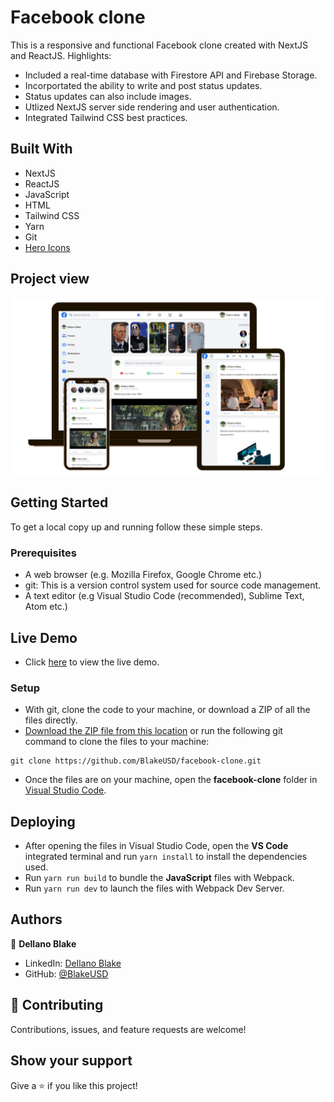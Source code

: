 # Facebook clone
This is a responsive and functional Facebook clone created with NextJS and ReactJS. Highlights:

- Included a real-time database with Firestore API and Firebase Storage.
- Incorportated the ability to write and post status updates.
- Status updates can also include images.
- Utlized NextJS server side rendering and user authentication.
- Integrated Tailwind CSS best practices.

## Built With

- NextJS
- ReactJS
- JavaScript
- HTML
- Tailwind CSS
- Yarn
- Git
- [Hero Icons](https://heroicons.com/)

## Project view
![Screen](https://github.com/BlakeUSD/github-repo-image-hosting/blob/main/images/facebook-clone-next.js.png?raw=true)

## Getting Started

To get a local copy up and running follow these simple steps.

### Prerequisites

- A web browser (e.g. Mozilla Firefox, Google Chrome etc.)
- git: This is a version control system used for source code management.
- A text editor (e.g Visual Studio Code (recommended), Sublime Text, Atom etc.)

## Live Demo

- Click [here](https://facebook-clone-blakeusd.vercel.app/) to view the live demo.

### Setup

- With git, clone the code to your machine, or download a ZIP of all the files directly.
- [Download the ZIP file from this location](https://github.com/BlakeUSD/facebook-clone/archive/refs/heads/main.zip) or run the following git command to clone the files to your machine:

```
git clone https://github.com/BlakeUSD/facebook-clone.git
```

- Once the files are on your machine, open the **facebook-clone** folder in [Visual Studio Code](https://code.visualstudio.com/download).

## Deploying

- After opening the files in Visual Studio Code, open the **VS Code** integrated terminal and run ``` yarn install ``` to install the dependencies used.
- Run ``` yarn run build ``` to bundle the **JavaScript** files with Webpack.
- Run ``` yarn run dev ``` to launch the files with Webpack Dev Server.

## Authors

👤 **Dellano Blake**

- LinkedIn: [Dellano Blake](https://www.linkedin.com/in/dellano-b-032a9b1a4/)
- GitHub: [@BlakeUSD](https://github.com/blakeusd)

## 🤝 Contributing

Contributions, issues, and feature requests are welcome!

## Show your support

Give a ⭐️ if you like this project!
